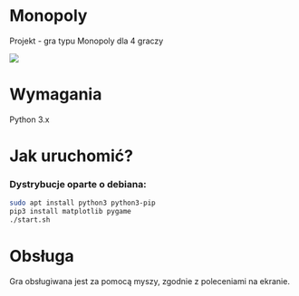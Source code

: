 # Monopoly
Projekt - gra typu Monopoly dla 4 graczy

<img src ='man/board_small.png'>

# Wymagania
Python 3.x

# Jak uruchomić?
### Dystrybucje oparte o debiana:

```sh
sudo apt install python3 python3-pip
pip3 install matplotlib pygame
./start.sh
```


# Obsługa
Gra obsługiwana jest za pomocą myszy, zgodnie z poleceniami na ekranie.
